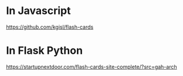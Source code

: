 # In Javascript 

https://github.com/kgisl/flash-cards


# In Flask Python

https://startupnextdoor.com/flash-cards-site-complete/?src=gah-arch
